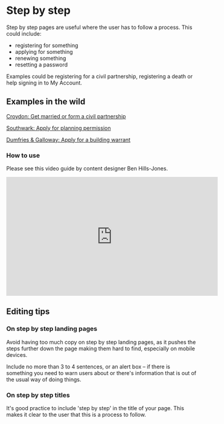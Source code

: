 # Step by step

Step by step pages are useful where the user has to follow a process. This could include:

* registering for something
* applying for something
* renewing something
* resetting a password

Examples could be registering for a civil partnership, registering a death or help signing in to My Account.

## Examples in the wild

[Croydon: Get married or form a civil partnership](https://www.croydon.gov.uk/births-deaths-marriages-and-citizenship/marriage-and-civil-partnerships/get-married-or-form-civil-partnership-step-step)

[Southwark: Apply for planning permission](https://www.southwark.gov.uk/planning-environment-and-building-control/planning/step-by-step/apply-planning-permission)

[Dumfries & Galloway: Apply for a building warrant](https://www.dumfriesandgalloway.gov.uk/planning-building/building-regulations/step-by-step/apply-building-warrant-step-step)

### How to use

Please see this video guide by content designer Ben Hills-Jones.

<iframe width="560" height="315" src="https://www.youtube.com/embed/IhmC2BjHdps" title="YouTube video player" frameborder="0" allow="accelerometer; autoplay; clipboard-write; encrypted-media; gyroscope; picture-in-picture" allowfullscreen></iframe>

## Editing tips

### On step by step landing pages

Avoid having too much copy on step by step landing pages, as it pushes the steps further down the page making them hard to find, especially on mobile devices.

Include no more than 3 to 4 sentences, or an alert box – if there is something you need to warn users about or there's information that is out of the usual way of doing things.

### On step by step titles

It's good practice to include 'step by step' in the title of your page. This makes it clear to the user that this is a process to follow.
